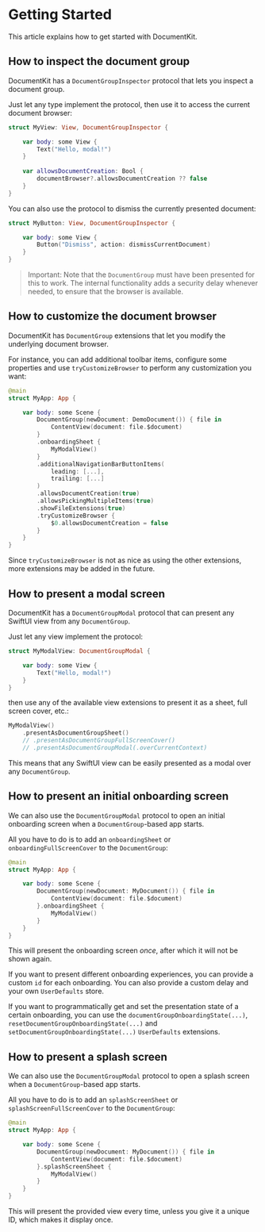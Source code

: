 # Getting Started

This article explains how to get started with DocumentKit.



## How to inspect the document group

DocumentKit has a ``DocumentGroupInspector`` protocol that lets you inspect a document group.

Just let any type implement the protocol, then use it to access the current document browser:

```swift
struct MyView: View, DocumentGroupInspector {

    var body: some View {
        Text("Hello, modal!")
    }
    
    var allowsDocumentCreation: Bool {
        documentBrowser?.allowsDocumentCreation ?? false
    }
}
```

You can also use the protocol to dismiss the currently presented document:

```swift
struct MyButton: View, DocumentGroupInspector {

    var body: some View {
        Button("Dismiss", action: dismissCurrentDocument)
    }
}
```

> Important: Note that the `DocumentGroup` must have been presented for this to work. The internal functionality adds a security delay whenever needed, to ensure that the browser is available.



## How to customize the document browser

DocumentKit has `DocumentGroup` extensions that let you modify the underlying document browser.

For instance, you can add additional toolbar items, configure some properties and use `tryCustomizeBrowser` to perform any customization you want:

```swift
@main
struct MyApp: App {

    var body: some Scene {
        DocumentGroup(newDocument: DemoDocument()) { file in
            ContentView(document: file.$document)
        }
        .onboardingSheet {
            MyModalView()
        }
        .additionalNavigationBarButtonItems(
            leading: [...],
            trailing: [...]
        )
        .allowsDocumentCreation(true)
        .allowsPickingMultipleItems(true)
        .showFileExtensions(true)
        .tryCustomizeBrowser { 
            $0.allowsDocumentCreation = false 
        }
    }
}
```

Since `tryCustomizeBrowser` is not as nice as using the other extensions, more extensions may be added in the future.  



## How to present a modal screen

DocumentKit has a ``DocumentGroupModal`` protocol that can present any SwiftUI view from any `DocumentGroup`. 

Just let any view implement the protocol:

```swift
struct MyModalView: DocumentGroupModal {

    var body: some View {
        Text("Hello, modal!")
    }
}
```

then use any of the available view extensions to present it as a sheet, full screen cover, etc.:

```swift
MyModalView()
    .presentAsDocumentGroupSheet()
    // .presentAsDocumentGroupFullScreenCover()
    // .presentAsDocumentGroupModal(.overCurrentContext)
```

This means that any SwiftUI view can be easily presented as a modal over any `DocumentGroup`.



## How to present an initial onboarding screen

We can also use the ``DocumentGroupModal`` protocol to open an initial onboarding screen when a `DocumentGroup`-based app starts.

All you have to do is to add an `onboardingSheet` or `onboardingFullScreenCover` to the `DocumentGroup`:

```swift
@main
struct MyApp: App {

    var body: some Scene {
        DocumentGroup(newDocument: MyDocument()) { file in
            ContentView(document: file.$document)
        }.onboardingSheet {
            MyModalView()
        }
    }
}
```

This will present the onboarding screen *once*, after which it will not be shown again.

If you want to present different onboarding experiences, you can provide a custom `id` for each onboarding. You can also provide a custom delay and your own `UserDefaults` store.

If you want to programmatically get and set the presentation state of a certain onboarding, you can use the `documentGroupOnboardingState(...)`, `resetDocumentGroupOnboardingState(...)` and `setDocumentGroupOnboardingState(...)` `UserDefaults` extensions.



## How to present a splash screen

We can also use the ``DocumentGroupModal`` protocol to open a splash screen when a `DocumentGroup`-based app starts.

All you have to do is to add an `splashScreenSheet` or `splashScreenFullScreenCover` to the `DocumentGroup`:

```swift
@main
struct MyApp: App {

    var body: some Scene {
        DocumentGroup(newDocument: MyDocument()) { file in
            ContentView(document: file.$document)
        }.splashScreenSheet {
            MyModalView()
        }
    }
}
```

This will present the provided view every time, unless you give it a unique ID, which makes it display once.
